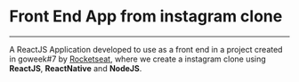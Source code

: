 # Front End App from instagram clone

***

A ReactJS Application developed to use as a front end in a project created in goweek#7 by [Rocketseat](https://rocketseat.com), where we create a instagram clone using **ReactJS**, **ReactNative** and **NodeJS**.
